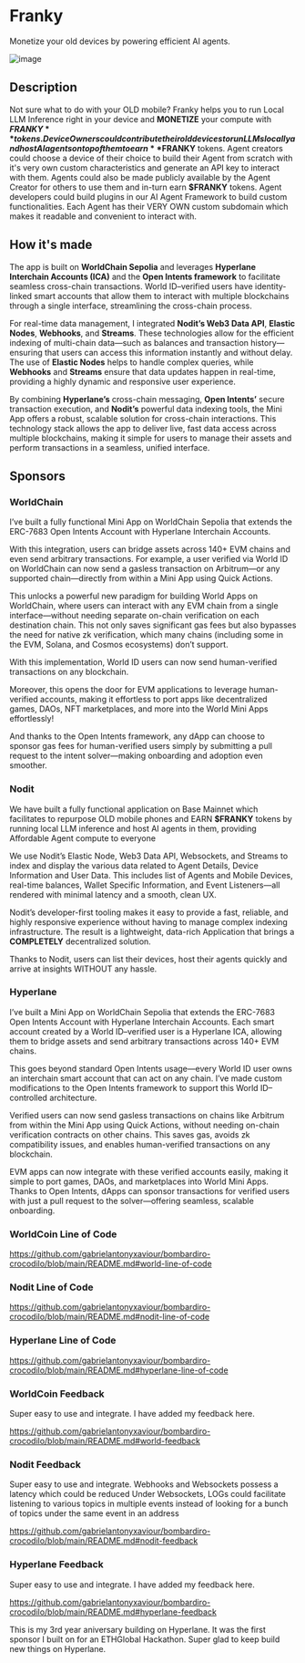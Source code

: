 # Franky
Monetize your old devices by powering efficient AI agents.

![image](https://github.com/user-attachments/assets/e903a068-3bea-4c29-9f9c-049ce820ff92)

## Description

Not sure what to do with your OLD mobile? Franky helps you to run Local LLM Inference right in your device and **MONETIZE** your compute with **$FRANKY** tokens. Device Owners could contribute their old devices to run LLMs locally and host AI agents on top of them to earn **$FRANKY** tokens. Agent creators could choose a device of their choice to build their Agent from scratch with it's very own custom characteristics and generate an API key to interact with them. Agents could also be made publicly available by the Agent Creator for others to use them and in-turn earn **$FRANKY** tokens. Agent developers could build plugins in our AI Agent Framework to build custom functionalities. Each Agent has their VERY OWN custom subdomain which makes it readable and convenient to interact with.
## How it's made

The app is built on **WorldChain Sepolia** and leverages **Hyperlane Interchain Accounts (ICA)** and the **Open Intents framework** to facilitate seamless cross-chain transactions. World ID–verified users have identity-linked smart accounts that allow them to interact with multiple blockchains through a single interface, streamlining the cross-chain process.

For real-time data management, I integrated **Nodit’s Web3 Data API**, **Elastic Nodes**, **Webhooks**, and **Streams**. These technologies allow for the efficient indexing of multi-chain data—such as balances and transaction history—ensuring that users can access this information instantly and without delay. The use of **Elastic Nodes** helps to handle complex queries, while **Webhooks** and **Streams** ensure that data updates happen in real-time, providing a highly dynamic and responsive user experience.

By combining **Hyperlane’s** cross-chain messaging, **Open Intents’** secure transaction execution, and **Nodit’s** powerful data indexing tools, the Mini App offers a robust, scalable solution for cross-chain interactions. This technology stack allows the app to deliver live, fast data access across multiple blockchains, making it simple for users to manage their assets and perform transactions in a seamless, unified interface.

## Sponsors

### WorldChain

I’ve built a fully functional Mini App on WorldChain Sepolia that extends the ERC-7683 Open Intents Account with Hyperlane Interchain Accounts.

With this integration, users can bridge assets across 140+ EVM chains and even send arbitrary transactions. For example, a user verified via World ID on WorldChain can now send a gasless transaction on Arbitrum—or any supported chain—directly from within a Mini App using Quick Actions.

This unlocks a powerful new paradigm for building World Apps on WorldChain, where users can interact with any EVM chain from a single interface—without needing separate on-chain verification on each destination chain. This not only saves significant gas fees but also bypasses the need for native zk verification, which many chains (including some in the EVM, Solana, and Cosmos ecosystems) don’t support.

With this implementation, World ID users can now send human-verified transactions on any blockchain.

Moreover, this opens the door for EVM applications to leverage human-verified accounts, making it effortless to port apps like decentralized games, DAOs, NFT marketplaces, and more into the World Mini Apps effortlessly!

And thanks to the Open Intents framework, any dApp can choose to sponsor gas fees for human-verified users simply by submitting a pull request to the intent solver—making onboarding and adoption even smoother.

### Nodit

We have built a fully functional application on Base Mainnet which facilitates to repurpose OLD mobile phones and EARN **$FRANKY** tokens by running local LLM inference and host AI agents in them, providing Affordable Agent compute to everyone

We use Nodit’s Elastic Node, Web3 Data API, Websockets, and Streams to index and display the various data related to Agent Details, Device Information and User Data. This includes list of Agents and Mobile Devices, real-time balances, Wallet Specific Information, and Event Listeners—all rendered with minimal latency and a smooth, clean UX.

Nodit’s developer-first tooling makes it easy to provide a fast, reliable, and highly responsive experience without having to manage complex indexing infrastructure. The result is a lightweight, data-rich Application that brings a **COMPLETELY** decentralized solution.

Thanks to Nodit, users can list their devices, host their agents quickly and arrive at insights WITHOUT any hassle.

### Hyperlane

I’ve built a Mini App on WorldChain Sepolia that extends the ERC-7683 Open Intents Account with Hyperlane Interchain Accounts. Each smart account created by a World ID–verified user is a Hyperlane ICA, allowing them to bridge assets and send arbitrary transactions across 140+ EVM chains.

This goes beyond standard Open Intents usage—every World ID user owns an interchain smart account that can act on any chain. I’ve made custom modifications to the Open Intents framework to support this World ID–controlled architecture.

Verified users can now send gasless transactions on chains like Arbitrum from within the Mini App using Quick Actions, without needing on-chain verification contracts on other chains. This saves gas, avoids zk compatibility issues, and enables human-verified transactions on any blockchain.

EVM apps can now integrate with these verified accounts easily, making it simple to port games, DAOs, and marketplaces into World Mini Apps. Thanks to Open Intents, dApps can sponsor transactions for verified users with just a pull request to the solver—offering seamless, scalable onboarding.

### WorldCoin Line of Code

https://github.com/gabrielantonyxaviour/bombardiro-crocodilo/blob/main/README.md#world-line-of-code

### Nodit Line of Code

https://github.com/gabrielantonyxaviour/bombardiro-crocodilo/blob/main/README.md#nodit-line-of-code

### Hyperlane Line of Code

https://github.com/gabrielantonyxaviour/bombardiro-crocodilo/blob/main/README.md#hyperlane-line-of-code

### WorldCoin Feedback

Super easy to use and integrate. I have added my feedback here.

https://github.com/gabrielantonyxaviour/bombardiro-crocodilo/blob/main/README.md#world-feedback

### Nodit Feedback

Super easy to use and integrate. Webhooks and Websockets possess a latency which could be reduced
Under Websockets, LOGs could facilitate listening to various topics in multiple events instead of looking for a bunch of topics under the same event in an address

https://github.com/gabrielantonyxaviour/bombardiro-crocodilo/blob/main/README.md#nodit-feedback

### Hyperlane Feedback

Super easy to use and integrate. I have added my feedback here.

https://github.com/gabrielantonyxaviour/bombardiro-crocodilo/blob/main/README.md#hyperlane-feedback

This is my 3rd year aniversary building on Hyperlane. It was the first sponsor I built on for an ETHGlobal Hackathon. Super glad to keep build new things on Hyperlane.
